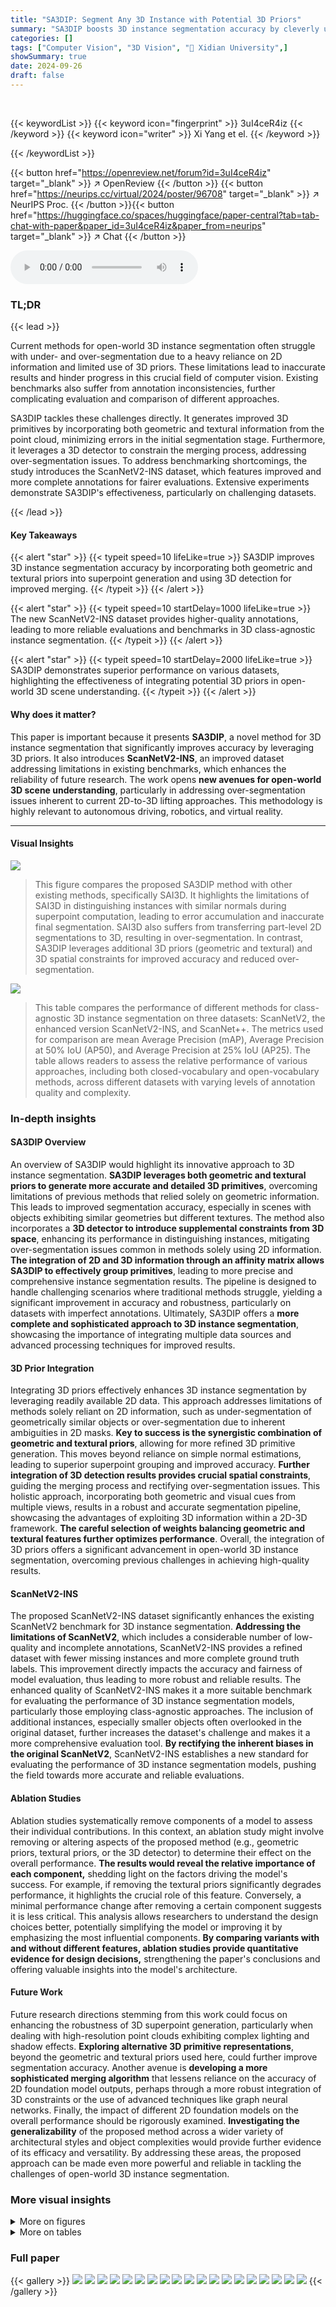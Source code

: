 ```yaml
---
title: "SA3DIP: Segment Any 3D Instance with Potential 3D Priors"
summary: "SA3DIP boosts 3D instance segmentation accuracy by cleverly using 3D spatial and textural cues alongside 2D multi-view masks, overcoming limitations of previous methods."
categories: []
tags: ["Computer Vision", "3D Vision", "🏢 Xidian University",]
showSummary: true
date: 2024-09-26
draft: false
---
```


<br>

{{< keywordList >}}
{{< keyword icon="fingerprint" >}} 3uI4ceR4iz {{< /keyword >}}
{{< keyword icon="writer" >}} Xi Yang et el. {{< /keyword >}}
 
{{< /keywordList >}}

{{< button href="https://openreview.net/forum?id=3uI4ceR4iz" target="_blank" >}}
↗ OpenReview
{{< /button >}}
{{< button href="https://neurips.cc/virtual/2024/poster/96708" target="_blank" >}}
↗ NeurIPS Proc.
{{< /button >}}{{< button href="https://huggingface.co/spaces/huggingface/paper-central?tab=tab-chat-with-paper&paper_id=3uI4ceR4iz&paper_from=neurips" target="_blank" >}}
↗ Chat
{{< /button >}}



<audio controls>
    <source src="https://ai-paper-reviewer.com/3uI4ceR4iz/podcast.wav" type="audio/wav">
    Your browser does not support the audio element.
</audio>


### TL;DR


{{< lead >}}

Current methods for open-world 3D instance segmentation often struggle with under- and over-segmentation due to a heavy reliance on 2D information and limited use of 3D priors.  These limitations lead to inaccurate results and hinder progress in this crucial field of computer vision.  Existing benchmarks also suffer from annotation inconsistencies, further complicating evaluation and comparison of different approaches. 

SA3DIP tackles these challenges directly. It generates improved 3D primitives by incorporating both geometric and textural information from the point cloud, minimizing errors in the initial segmentation stage.  Furthermore, it leverages a 3D detector to constrain the merging process, addressing over-segmentation issues. To address benchmarking shortcomings, the study introduces the ScanNetV2-INS dataset, which features improved and more complete annotations for fairer evaluations.  Extensive experiments demonstrate SA3DIP's effectiveness, particularly on challenging datasets.

{{< /lead >}}


#### Key Takeaways

{{< alert "star" >}}
{{< typeit speed=10 lifeLike=true >}} SA3DIP improves 3D instance segmentation accuracy by incorporating both geometric and textural priors into superpoint generation and using 3D detection for improved merging. {{< /typeit >}}
{{< /alert >}}

{{< alert "star" >}}
{{< typeit speed=10 startDelay=1000 lifeLike=true >}} The new ScanNetV2-INS dataset provides higher-quality annotations, leading to more reliable evaluations and benchmarks in 3D class-agnostic instance segmentation. {{< /typeit >}}
{{< /alert >}}

{{< alert "star" >}}
{{< typeit speed=10 startDelay=2000 lifeLike=true >}} SA3DIP demonstrates superior performance on various datasets, highlighting the effectiveness of integrating potential 3D priors in open-world 3D scene understanding. {{< /typeit >}}
{{< /alert >}}

#### Why does it matter?
This paper is important because it presents **SA3DIP**, a novel method for 3D instance segmentation that significantly improves accuracy by leveraging 3D priors.  It also introduces **ScanNetV2-INS**, an improved dataset addressing limitations in existing benchmarks, which enhances the reliability of future research. The work opens **new avenues for open-world 3D scene understanding**, particularly in addressing over-segmentation issues inherent to current 2D-to-3D lifting approaches. This methodology is highly relevant to autonomous driving, robotics, and virtual reality.

------
#### Visual Insights



![](https://ai-paper-reviewer.com/3uI4ceR4iz/figures_1_1.jpg)

> This figure compares the proposed SA3DIP method with other existing methods, specifically SAI3D. It highlights the limitations of SAI3D in distinguishing instances with similar normals during superpoint computation, leading to error accumulation and inaccurate final segmentation.  SAI3D also suffers from transferring part-level 2D segmentations to 3D, resulting in over-segmentation. In contrast, SA3DIP leverages additional 3D priors (geometric and textural) and 3D spatial constraints for improved accuracy and reduced over-segmentation.





![](https://ai-paper-reviewer.com/3uI4ceR4iz/tables_4_1.jpg)

> This table compares the performance of different methods for class-agnostic 3D instance segmentation on three datasets: ScanNetV2, the enhanced version ScanNetV2-INS, and ScanNet++.  The metrics used for comparison are mean Average Precision (mAP), Average Precision at 50% IoU (AP50), and Average Precision at 25% IoU (AP25).  The table allows readers to assess the relative performance of various approaches, including both closed-vocabulary and open-vocabulary methods, across different datasets with varying levels of annotation quality and complexity.





### In-depth insights


#### SA3DIP Overview
An overview of SA3DIP would highlight its innovative approach to 3D instance segmentation.  **SA3DIP leverages both geometric and textural priors to generate more accurate and detailed 3D primitives**, overcoming limitations of previous methods that relied solely on geometric information. This leads to improved segmentation accuracy, especially in scenes with objects exhibiting similar geometries but different textures.  The method also incorporates a **3D detector to introduce supplemental constraints from 3D space**, enhancing its performance in distinguishing instances, mitigating over-segmentation issues common in methods solely using 2D information.  **The integration of 2D and 3D information through an affinity matrix allows SA3DIP to effectively group primitives**, leading to more precise and comprehensive instance segmentation results. The pipeline is designed to handle challenging scenarios where traditional methods struggle, yielding a significant improvement in accuracy and robustness, particularly on datasets with imperfect annotations. Ultimately, SA3DIP offers a **more complete and sophisticated approach to 3D instance segmentation**, showcasing the importance of integrating multiple data sources and advanced processing techniques for improved results.

#### 3D Prior Integration
Integrating 3D priors effectively enhances 3D instance segmentation by leveraging readily available 2D data.  This approach addresses limitations of methods solely reliant on 2D information, such as under-segmentation of geometrically similar objects or over-segmentation due to inherent ambiguities in 2D masks.  **Key to success is the synergistic combination of geometric and textural priors**, allowing for more refined 3D primitive generation.  This moves beyond reliance on simple normal estimations, leading to superior superpoint grouping and improved accuracy.  **Further integration of 3D detection results provides crucial spatial constraints**, guiding the merging process and rectifying over-segmentation issues.  This holistic approach, incorporating both geometric and visual cues from multiple views, results in a robust and accurate segmentation pipeline, showcasing the advantages of exploiting 3D information within a 2D-3D framework.  **The careful selection of weights balancing geometric and textural features further optimizes performance**.  Overall, the integration of 3D priors offers a significant advancement in open-world 3D instance segmentation, overcoming previous challenges in achieving high-quality results.

#### ScanNetV2-INS
The proposed ScanNetV2-INS dataset significantly enhances the existing ScanNetV2 benchmark for 3D instance segmentation.  **Addressing the limitations of ScanNetV2**, which includes a considerable number of low-quality and incomplete annotations, ScanNetV2-INS provides a refined dataset with fewer missing instances and more complete ground truth labels. This improvement directly impacts the accuracy and fairness of model evaluation, thus leading to more robust and reliable results. The enhanced quality of ScanNetV2-INS makes it a more suitable benchmark for evaluating the performance of 3D instance segmentation models, particularly those employing class-agnostic approaches. The inclusion of additional instances, especially smaller objects often overlooked in the original dataset, further increases the dataset's challenge and makes it a more comprehensive evaluation tool. **By rectifying the inherent biases in the original ScanNetV2**, ScanNetV2-INS establishes a new standard for evaluating the performance of 3D instance segmentation models, pushing the field towards more accurate and reliable evaluations.

#### Ablation Studies
Ablation studies systematically remove components of a model to assess their individual contributions. In this context, an ablation study might involve removing or altering aspects of the proposed method (e.g., geometric priors, textural priors, or the 3D detector) to determine their effect on the overall performance.  **The results would reveal the relative importance of each component,** shedding light on the factors driving the model's success. For example, if removing the textural priors significantly degrades performance, it highlights the crucial role of this feature.  Conversely, a minimal performance change after removing a certain component suggests it is less critical. This analysis allows researchers to understand the design choices better, potentially simplifying the model or improving it by emphasizing the most influential components.  **By comparing variants with and without different features, ablation studies provide quantitative evidence for design decisions,** strengthening the paper's conclusions and offering valuable insights into the model's architecture.

#### Future Work
Future research directions stemming from this work could focus on enhancing the robustness of 3D superpoint generation, particularly when dealing with high-resolution point clouds exhibiting complex lighting and shadow effects.  **Exploring alternative 3D primitive representations**, beyond the geometric and textural priors used here, could further improve segmentation accuracy.  Another avenue is **developing a more sophisticated merging algorithm** that lessens reliance on the accuracy of 2D foundation model outputs, perhaps through a more robust integration of 3D constraints or the use of advanced techniques like graph neural networks.  Finally, the impact of different 2D foundation models on the overall performance should be rigorously examined.  **Investigating the generalizability** of the proposed method across a wider variety of architectural styles and object complexities would provide further evidence of its efficacy and versatility.  By addressing these areas, the proposed approach can be made even more powerful and reliable in tackling the challenges of open-world 3D instance segmentation.


### More visual insights

<details>
<summary>More on figures
</summary>


![](https://ai-paper-reviewer.com/3uI4ceR4iz/figures_3_1.jpg)

> This figure illustrates the overall pipeline of the SA3DIP method. It consists of three main steps: 1. Complementary Primitives Generation: generating finer-grained 3D primitives using both geometric and textural information. 2. Scene Graph Construction: constructing a superpoint graph based on the generated primitives and their relationships, and using 2D masks from SAM to compute edge weights. 3. Region growing & Instance-aware refinement: performing region growing and instance-aware refinement on the constructed graph to obtain final instance segmentation results. The 3D detector is integrated into step 3 to further refine the results by using 3D prior.


![](https://ai-paper-reviewer.com/3uI4ceR4iz/figures_5_1.jpg)

> This figure provides a visual comparison of the original ScanNetV2 dataset and the improved ScanNetV2-INS dataset.  Subfigure (a) shows 3D point cloud scenes with their respective ground truth annotations. The left column displays clean point clouds, the middle shows the original annotations, and the right column depicts the revised, enhanced annotations for ScanNetV2-INS.  Subfigure (b) presents a bar graph comparing the object count distribution in each dataset. The graph shows that ScanNetV2-INS has a higher number of scenes with more objects, indicating a more challenging and representative dataset for 3D instance segmentation.


![](https://ai-paper-reviewer.com/3uI4ceR4iz/figures_8_1.jpg)

> This figure shows a visual comparison of the proposed SA3DIP method against three other state-of-the-art methods (SAM3D, SAMPro3D, and SAI3D) and the ground truth on three different datasets (ScanNetV2, ScanNetV2-INS, and ScanNet++).  Each row represents one dataset, and each column shows either the input RGB-D images, the segmentation results produced by each method, or the ground truth segmentation. The red boxes highlight specific regions of interest where the differences between methods are most apparent. The figure demonstrates the superior performance of SA3DIP in generating robust and accurate 3D instance segmentations across various datasets.


</details>




<details>
<summary>More on tables
</summary>


![](https://ai-paper-reviewer.com/3uI4ceR4iz/tables_6_1.jpg)
> This table shows the distribution of instance counts in the ScanNetV2 and ScanNetV2-INS datasets, categorized by the number of points in each instance.  It helps to illustrate the difference in the point cloud density and object size between the two datasets.

![](https://ai-paper-reviewer.com/3uI4ceR4iz/tables_6_2.jpg)
> This table presents a statistical summary of the number of instances found in the ScanNetV2 and the improved ScanNetV2-INS datasets.  It shows the minimum, maximum, average, and total number of instances across all scenes within each dataset. This information highlights the difference in instance density between the original and the enhanced dataset, which is relevant for evaluating the performance of 3D instance segmentation models.

![](https://ai-paper-reviewer.com/3uI4ceR4iz/tables_7_1.jpg)
> This table presents a quantitative comparison of different methods for class-agnostic 3D instance segmentation across three datasets: ScanNetV2, the improved ScanNetV2-INS, and ScanNet++.  The metrics used for comparison are mean Average Precision (mAP), Average Precision at 50% IoU (AP50), and Average Precision at 25% IoU (AP25).  The methods compared include both closed-vocabulary and open-vocabulary approaches, allowing for a comprehensive evaluation of the state-of-the-art.

![](https://ai-paper-reviewer.com/3uI4ceR4iz/tables_8_1.jpg)
> This table presents the ablation study results on the impact of using different combinations of geometric and textural priors for 3D instance segmentation.  It shows the performance (mAP, AP50, AP25) on ScanNetV2 and ScanNetV2-INS datasets when varying the weights assigned to geometric (Wn) and textural (Wc) priors, with and without the inclusion of 3D space priors. The results demonstrate the optimal balance between the two types of priors and the importance of integrating 3D space constraints for improved accuracy.

![](https://ai-paper-reviewer.com/3uI4ceR4iz/tables_9_1.jpg)
> This table presents a comparison of class-agnostic 3D instance segmentation performance across three datasets: ScanNetV2, the enhanced ScanNetV2-INS, and ScanNet++.  Multiple methods are compared, showing their mean Average Precision (mAP), AP at 50% IoU (AP50), and AP at 25% IoU (AP25) for each dataset.  The table allows for a direct comparison of different approaches' performance in segmenting 3D instances in varying data complexities.

</details>




### Full paper

{{< gallery >}}
<img src="https://ai-paper-reviewer.com/3uI4ceR4iz/1.png" class="grid-w50 md:grid-w33 xl:grid-w25" />
<img src="https://ai-paper-reviewer.com/3uI4ceR4iz/2.png" class="grid-w50 md:grid-w33 xl:grid-w25" />
<img src="https://ai-paper-reviewer.com/3uI4ceR4iz/3.png" class="grid-w50 md:grid-w33 xl:grid-w25" />
<img src="https://ai-paper-reviewer.com/3uI4ceR4iz/4.png" class="grid-w50 md:grid-w33 xl:grid-w25" />
<img src="https://ai-paper-reviewer.com/3uI4ceR4iz/5.png" class="grid-w50 md:grid-w33 xl:grid-w25" />
<img src="https://ai-paper-reviewer.com/3uI4ceR4iz/6.png" class="grid-w50 md:grid-w33 xl:grid-w25" />
<img src="https://ai-paper-reviewer.com/3uI4ceR4iz/7.png" class="grid-w50 md:grid-w33 xl:grid-w25" />
<img src="https://ai-paper-reviewer.com/3uI4ceR4iz/8.png" class="grid-w50 md:grid-w33 xl:grid-w25" />
<img src="https://ai-paper-reviewer.com/3uI4ceR4iz/9.png" class="grid-w50 md:grid-w33 xl:grid-w25" />
<img src="https://ai-paper-reviewer.com/3uI4ceR4iz/10.png" class="grid-w50 md:grid-w33 xl:grid-w25" />
<img src="https://ai-paper-reviewer.com/3uI4ceR4iz/11.png" class="grid-w50 md:grid-w33 xl:grid-w25" />
<img src="https://ai-paper-reviewer.com/3uI4ceR4iz/12.png" class="grid-w50 md:grid-w33 xl:grid-w25" />
<img src="https://ai-paper-reviewer.com/3uI4ceR4iz/13.png" class="grid-w50 md:grid-w33 xl:grid-w25" />
<img src="https://ai-paper-reviewer.com/3uI4ceR4iz/14.png" class="grid-w50 md:grid-w33 xl:grid-w25" />
<img src="https://ai-paper-reviewer.com/3uI4ceR4iz/15.png" class="grid-w50 md:grid-w33 xl:grid-w25" />
<img src="https://ai-paper-reviewer.com/3uI4ceR4iz/16.png" class="grid-w50 md:grid-w33 xl:grid-w25" />
<img src="https://ai-paper-reviewer.com/3uI4ceR4iz/17.png" class="grid-w50 md:grid-w33 xl:grid-w25" />
<img src="https://ai-paper-reviewer.com/3uI4ceR4iz/18.png" class="grid-w50 md:grid-w33 xl:grid-w25" />
<img src="https://ai-paper-reviewer.com/3uI4ceR4iz/19.png" class="grid-w50 md:grid-w33 xl:grid-w25" />
{{< /gallery >}}